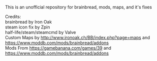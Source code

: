 This is an unofficial repository for brainbread, mods, maps, and it's fixes

Credits:\
brainbread by Iron Oak\
steam icon fix by Zpin\
half-life/steam/steamcmd by Valve\
Custom Maps by http://www.ironoak.ch/BB/index.php?page=maps and https://www.moddb.com/mods/brainbread/addons \
Mods From https://gamebanana.com/games/39 and https://www.moddb.com/mods/brainbread/addons
